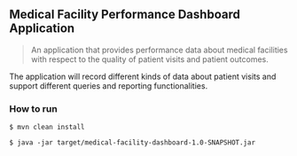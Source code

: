 ## Medical Facility Performance Dashboard Application

> An application that provides performance data about medical facilities with respect to the quality of patient visits and patient outcomes. 

The application will record different kinds of data about patient visits and support different queries and reporting functionalities.

### How to run

`$ mvn clean install`

`$ java -jar target/medical-facility-dashboard-1.0-SNAPSHOT.jar`
